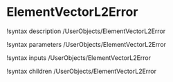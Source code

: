 <!-- MOOSE Documentation Stub: Remove this when content is added. -->

# ElementVectorL2Error
!syntax description /UserObjects/ElementVectorL2Error

!syntax parameters /UserObjects/ElementVectorL2Error

!syntax inputs /UserObjects/ElementVectorL2Error

!syntax children /UserObjects/ElementVectorL2Error
